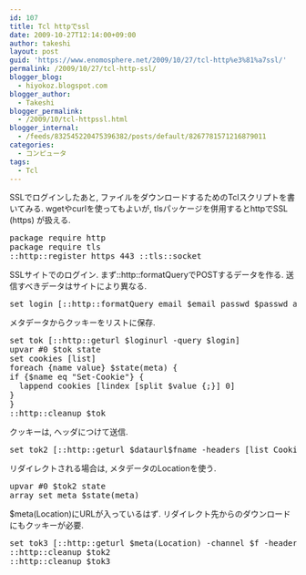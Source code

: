 ```yaml
---
id: 107
title: Tcl httpでssl
date: 2009-10-27T12:14:00+09:00
author: takeshi
layout: post
guid: 'https://www.enomosphere.net/2009/10/27/tcl-http%e3%81%a7ssl/'
permalink: /2009/10/27/tcl-http-ssl/
blogger_blog:
  - hiyokoz.blogspot.com
blogger_author:
  - Takeshi
blogger_permalink:
  - /2009/10/tcl-httpssl.html
blogger_internal:
  - /feeds/832545220475396382/posts/default/8267781571216879011
categories:
  - コンピュータ
tags:
  - Tcl
---
```

SSLでログインしたあと, ファイルをダウンロードするためのTclスクリプトを書いてみる. wgetやcurlを使ってもよいが, tlsパッケージを併用するとhttpでSSL (https) が扱える.
<div>
<pre>
package require http
package require tls
::http::register https 443 ::tls::socket</pre>
SSLサイトでのログイン. まず::http::formatQueryでPOSTするデータを作る. 送信すべきデータはサイトにより異なる.
<pre>
set login [::http::formatQuery email $email passwd $passwd action login]</pre>
メタデータからクッキーをリストに保存.
<pre>
set tok [::http::geturl $loginurl -query $login]
upvar #0 $tok state
set cookies [list]
foreach {name value} $state(meta) {
if {$name eq "Set-Cookie"} {
  lappend cookies [lindex [split $value {;}] 0]
}
}
::http::cleanup $tok</pre>
クッキーは, ヘッダにつけて送信.
<pre>
set tok2 [::http::geturl $dataurl$fname -headers [list Cookie [join $cookies {;}]]]</pre>
リダイレクトされる場合は, メタデータのLocationを使う.
<pre>
upvar #0 $tok2 state
array set meta $state(meta)</pre>
$meta(Location)にURLが入っているはず.
リダイレクト先からのダウンロードにもクッキーが必要.
<pre>
set tok3 [::http::geturl $meta(Location) -channel $f -headers [list Cookie [join $cookies {;}]]]
::http::cleanup $tok2
::http::cleanup $tok3</pre>
</div>
